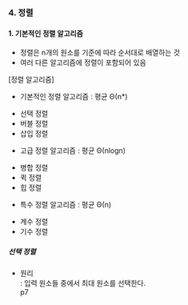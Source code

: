 ### 4. 정렬  
#### 1. 기본적인 정렬 알고리즘  

* 정렬은 n개의 원소를 기준에 따라 순서대로 배열하는 것  
* 여러 다른 알고리즘에 정렬이 포함되어 있음  

[정렬 알고리즘]  
- 기본적인 정렬 알고리즘  : 평균 Θ(n*)  
* 선택 정렬  
* 버블 정렬  
* 삽입 정렬  

- 고급 정렬 알고리즘 : 평균 Θ(nlogn)  
* 병합 정렬  
* 퀵 정렬  
* 힙 정렬  

- 특수 정렬 알고리즘 : 평균 Θ(n)  
* 계수 정렬  
* 기수 정렬  

##### 선택 정렬
* 원리  
: 입력 원소들 중에서 최대 원소를 선택한다.  
p7